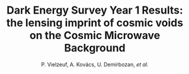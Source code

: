 ---
number: "30"
title: "Dark Energy Survey Year 1 Results: the lensing imprint of cosmic voids on the Cosmic Microwave Background"
arxiv_link: "https://arxiv.org/abs/1911.02951"
arxiv_id: "1911.02951"
author: "P. Vielzeuf, A. Kov&aacute;cs, U. Demirbozan, <em>et al.</em>"
reviewed: True
journal: "MNRAS, in press (2020)"
---